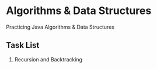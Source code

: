 # Algorithms & Data Structures
Practicing Java Algorithms & Data Structures

## Task List
1. Recursion and Backtracking
